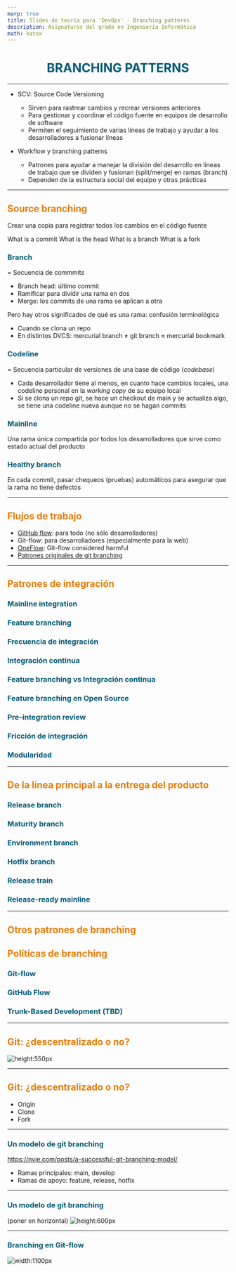 ```yaml
---
marp: true
title: Slides de teoría para 'DevOps' - Branching patterns
description: Asignaturas del grado en Ingeniería Informática 
math: katex
---
```


<!-- size: 16:9 -->
<!-- theme: default -->

<!-- paginate: skip -->

<!-- headingDivider: 0 -->

<style>
h1 {
  text-align: center;
  color: #005877;
}
h2 {
  color: #E87B00;
}
h3 {
  color: #005877;
}

img[alt~="center"] {
  display: block;
  margin: 0 auto;
}

emph {
  color: #E87B00;
}
</style>

# BRANCHING PATTERNS

---

- SCV: Source Code Versioning

  - Sirven para rastrear cambios y recrear versiones anteriores
  - Para gestionar y coordinar el código fuente en equipos de desarrollo de software
  - Permiten el seguimiento de varias líneas de trabajo y ayudar a los desarrolladores a fusionar líneas

- Workflow y branching patterns

  - Patrones para ayudar a manejar la división del desarrollo en líneas de trabajo que se dividen y fusionan (split/merge) en ramas (branch)
  - Dependen de la estructura social del equipo y otras prácticas

<!--

El código fuente es un activo vital para cualquier equipo de desarrollo de software. Las herramientas de gestión de código fuente sirven para rastrear cambios, lo que facilita la recreación de versiones anteriores del software y ver cómo se desarrolla con el tiempo.

También sirven para coordinar a un equipo de programadores que trabajan en un código base común. Al registrar los cambios que cada desarrollador realiza, estos sistemas pueden hacer un seguimiento de múltiples líneas de trabajo al mismo tiempo y ayudar a los desarrolladores a fusionar estas líneas de trabajo.

Se han desarrollado varios patrones para ayudar a manejar la división del desarrollo en líneas de trabajo que se dividen y fusionan en el flujo de trabajo (workflow) de los equipos de desarrollo de software.

Estos patrones no son estándares definitivos. El flujo de trabajo del desarrollo de software depende en gran medida del contexto, especialmente de la estructura social del equipo y otras prácticas que el equipo siga.

-->

---

## Source branching

Crear una copia para registrar todos los cambios en el código fuente

What is a commit
What is the head
What is a branch
What is a fork

### Branch

= Secuencia de commmits

- Branch head: último commit
- Ramificar para dividir una rama en dos
- Merge: los commits de una rama se aplican a otra

Pero hay otros significados de qué es una rama: confusión terminológica

- Cuando se clona un repo
- En distintos DVCS: mercurial branch $\neq$ git branch $\approx$ mercurial bookmark

### Codeline

= Secuencia particular de versiones de una base de código (_codebase_)

- Cada desarrollador tiene al menos, en cuanto hace cambios locales, una codeline personal en la _working copy_ de su equipo local
- Si se clona un repo git, se hace un checkout de main y se actualiza algo, se tiene una codeline nueva aunque no se hagan commits

<!--

With distributed version control systems like git, we also get additional branches whenever we further clone a repository.

-->

### Mainline

Una rama única compartida por todos los desarrolladores que sirve como estado actual del producto

### Healthy branch

En cada commit, pasar chequeos (pruebas) automáticos para asegurar que la rama no tiene defectos

---

## Flujos de trabajo

- [GitHub flow](https://docs.github.com/es/get-started/quickstart/github-flow): para todo (no sólo desarrolladores)
- Git-flow: para desarrolladores (especialmente para la web)
- [OneFlow](https://www.endoflineblog.com/oneflow-a-git-branching-model-and-workflow): Git-flow considered harmful
- [Patrones originales de git branching](https://nvie.com/posts/a-successful-git-branching-model/)

---

## Patrones de integración

### Mainline integration

### Feature branching

### Frecuencia de integración

### Integración continua

### Feature branching vs Integración continua

### Feature branching en Open Source

### Pre-integration review

### Fricción de integración

### Modularidad

---

## De la línea principal a la entrega del producto

### Release branch

### Maturity branch

### Environment branch

### Hotfix branch

### Release train

### Release-ready mainline

---

## Otros patrones de branching

## Políticas de branching

### Git-flow

### GitHub Flow

### Trunk-Based Development (TBD)

---

## Git: ¿descentralizado o no?

![height:550px](img/centr-decentr@2x.png)

---

## Git: ¿descentralizado o no?

- Origin
- Clone
- Fork

---

### Un modelo de git branching

https://nvie.com/posts/a-successful-git-branching-model/

- Ramas principales: main, develop
- Ramas de apoyo: feature, release, hotfix

---

### Un modelo de git branching

(poner en horizontal)
![height:600px](img/git-model@2x.png)

---

### Branching en Git-flow

![width:1100px](img/git-flow-diagram.png)
